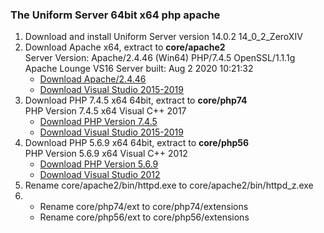 <h3><p>The Uniform Server 64bit x64 php apache</p></h3>
<ol>
 <li>
  Download and install Uniform Server version 14.0.2 14_0_2_ZeroXIV
 </li>
 <li>
  Download Apache x64, extract to <b>core/apache2</b><br>
  Server Version: Apache/2.4.46 (Win64) PHP/7.4.5 OpenSSL/1.1.1g<br>
  Apache Lounge VS16 Server built: Aug 2 2020 10:21:32<br>
  <ul>
     <li><a href="https://www.apachelounge.com/download/VS16/binaries/httpd-2.4.46-win64-VS16.zip">Download Apache/2.4.46</a></li>
     <li><a href="https://aka.ms/vs/16/release/vc_redist.x64.exe">Download Visual Studio 2015-2019</a></li>
   </ul>
 </li>
 <li>
  Download PHP 7.4.5 x64 64bit, extract to <b>core/php74</b><br>
  PHP Version 7.4.5 x64 Visual C++ 2017<br>
  <ul>
     <li><a href="https://windows.php.net/downloads/releases/archives/php-7.4.5-Win32-vc15-x64.zip">Download PHP Version 7.4.5</a></li>
     <li><a href="https://aka.ms/vs/16/release/vc_redist.x64.exe">Download Visual Studio 2015-2019</a></li>
   </ul>
 </li>
 <li>
    Download PHP 5.6.9 x64 64bit, extract to <b>core/php56</b><br>
    PHP Version 5.6.9 x64 Visual C++ 2012 <br>
    <ul>
     <li><a href="https://windows.php.net/downloads/releases/archives/php-5.6.9-Win32-VC11-x64.zip">Download PHP Version 5.6.9</a></li>
     <li><a href="https://my.visualstudio.com/Downloads?pid=1452">Download Visual Studio 2012</a></li>
    </ul>
 </li>
 <li>Rename core/apache2/bin/httpd.exe to core/apache2/bin/httpd_z.exe</li>
 <li>
  <ul>
   <li>Rename core/php74/ext to core/php74/extensions</li>
    <li>Rename core/php56/ext to core/php56/extensions</li>
   </ul>
 </li>
</ol>
